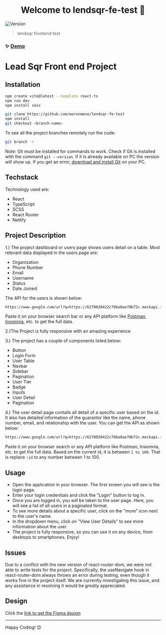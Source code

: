 <h1 align="center">Welcome to lendsqr-fe-test 👋</h1>
<p>
  <img alt="Version" src="https://img.shields.io/badge/version-0.0.0-blue.svg?cacheSeconds=2592000" />
</p>

> lendsqr frontend test

### ✨ [Demo](https://mene-oritsemiworon-lendsqr-fe-test.netlify.app/)

# Lead Sqr Front end Project

## Installation

```bash
npm create vite@latest --template react-ts
npm run dev
npm install sass
```


```bash
git clone https://github.com/woronmene/lendsqr-fe-test
npm install
git checkout <branch-name>
```

To see all the project branches remotely run the code:

```bash
git branch -r
```

Note: Git must be installed for commands to work. Check if Git is installed with the command `git --version`. If it is already available on PC the version will show up. If you get an error, [download and install Git](https://git-scm.com/downloads) on your PC.

## Techstack

Technology used are:

- React
- TypeScript
- SCSS
- React Router
- Netlify

## Project Description

1.) The project dashboard or users page shows users detail on a table. Most relevant data displayed in the users page are:

- Organization
- Phone Number
- Email
- Username
- Status
- Date Joined

The API for the users is shown below:

```txt
https://www.google.com/url?q=https://6270020422c706a0ae70b72c.mockapi.io/lendsqr/api/v1/users/
```
Paste it on your browser search bar or any API platform like [Postman](https://www.postman.com/), [Insomnia](https://insomnia.rest/), etc. to get the full data.

2.)The Project is fully responsive with an amazing experience



3.) The project has a couple of components listed below:


- Button
- Login Form
- User Table
- Navbar
- Sidebar
- Pagination
- User Tier
- Badge
- Inputs
- User Detail
- Pagination

4.) The user detail page contails all detail of a specific user based on the id. It also has detailed information of the guarantor like the name, phone number, email, and relationship with the user. You can get the API as shown below:

 ```txt
https://www.google.com/url?q=https://6270020422c706a0ae70b72c.mockapi.io/lendsqr/api/v1/users/:id
```

Paste it on your browser search or any API platform like Postman, Insomnia, etc. to get the full data.
Based on the current id, it is between `1 to 100`. That is replace `:id` to any number between 1 to 100.


## Usage

- Open the application in your browser. The first screen you will see is the login page.
- Enter your login credentials and click the "Login" button to log in.
- Once you are logged in, you will be taken to the user page. Here, you will see a list of all users in a paginated format.
- To see more details about a specific user, click on the "more" icon next to the user's name.
- In the dropdown menu, click on "View User Details" to see more information about the user.
- The project is fully responsive, so you can use it on any device, from desktops to smartphones. Enjoy!


## Issues

Due to a conflict with the new version of react-router-dom, we were not able to write tests for the project. Specifically, the useNavigate hook in react-router-dom always throws an error during testing, even though it works fine in the project itself. We are currently investigating this issue, and any assistance in resolving it would be greatly appreciated.




## Design

Click the [link to get the Figma design](https://www.google.com/url?q=https://www.figma.com/file/ZKILoCoIoy1IESdBpq3GNC/Frontend&sa=D&source=editors&ust=1673861562837685&usg=AOvVaw13_5gDNbAIEaae_KDWvVyu)





---

Happy Coding! 😊
